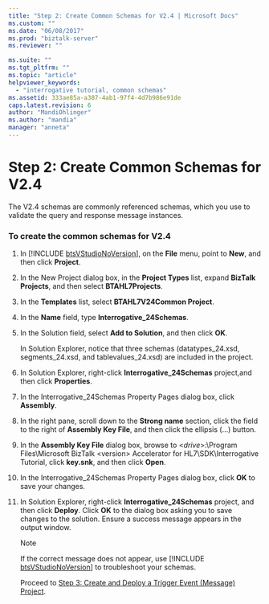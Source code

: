 ```yaml
---
title: "Step 2: Create Common Schemas for V2.4 | Microsoft Docs"
ms.custom: ""
ms.date: "06/08/2017"
ms.prod: "biztalk-server"
ms.reviewer: ""

ms.suite: ""
ms.tgt_pltfrm: ""
ms.topic: "article"
helpviewer_keywords: 
  - "interrogative tutorial, common schemas"
ms.assetid: 333ae85a-a307-4ab1-97f4-4d7b986e91de
caps.latest.revision: 6
author: "MandiOhlinger"
ms.author: "mandia"
manager: "anneta"
---
```

# Step 2: Create Common Schemas for V2.4
The V2.4 schemas are commonly referenced schemas, which you use to validate the query and response message instances.  
  
### To create the common schemas for V2.4  
  
1. In [!INCLUDE [btsVStudioNoVersion](../../includes/btsvstudionoversion-md.md)], on the <strong>File</strong> menu, point to <strong>New</strong>, and then click <strong>Project</strong>.  
  
2. In the New Project dialog box, in the **Project Types** list, expand **BizTalk Projects**, and then select **BTAHL7Projects**.  
  
3. In the **Templates** list, select **BTAHL7V24Common Project**.  
  
4. In the **Name** field, type **Interrogative_24Schemas**.  
  
5. In the Solution field, select **Add to Solution**, and then click **OK**.  
  
    In Solution Explorer, notice that three schemas (datatypes_24.xsd, segments_24.xsd, and tablevalues_24.xsd) are included in the project.  
  
6. In Solution Explorer, right-click **Interrogative_24Schemas** project,and then click **Properties**.  
  
7. In the Interrogative_24Schemas Property Pages dialog box, click **Assembly**.  
  
8. In the right pane, scroll down to the **Strong name** section, click the field to the right of **Assembly Key File**, and then click the ellipsis (…) button.  
  
9. In the **Assembly Key File** dialog box, browse to \<*drive*\>:\Program Files\Microsoft BizTalk \<version\> Accelerator for HL7\SDK\Interrogative Tutorial, click **key.snk**, and then click **Open**.  
  
10. In the Interrogative_24Schemas Property Pages dialog box, click **OK** to save your changes.  
  
11. In Solution Explorer, right-click **Interrogative_24Schemas** project, and then click **Deploy**. Click **OK** to the dialog box asking you to save changes to the solution. Ensure a success message appears in the output window.  
  
    > [!NOTE]
    >  If the correct message does not appear, use [!INCLUDE [btsVStudioNoVersion](../../includes/btsvstudionoversion-md.md)] to troubleshoot your schemas.  
  
    Proceed to [Step 3: Create and Deploy a Trigger Event (Message) Project](../../adapters-and-accelerators/accelerator-hl7/step-3-create-and-deploy-a-trigger-event-message-project-hl7-main.md).